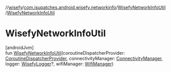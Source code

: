 //[wisefy](../../../index.md)/[com.isupatches.android.wisefy.networkinfo](../index.md)/[WisefyNetworkInfoUtil](index.md)/[WisefyNetworkInfoUtil](-wisefy-network-info-util.md)

# WisefyNetworkInfoUtil

[androidJvm]\
fun [WisefyNetworkInfoUtil](-wisefy-network-info-util.md)(coroutineDispatcherProvider: [CoroutineDispatcherProvider](../../com.isupatches.android.wisefy.util.coroutines/-coroutine-dispatcher-provider/index.md), connectivityManager: [ConnectivityManager](https://developer.android.com/reference/kotlin/android/net/ConnectivityManager.html), logger: [WisefyLogger](../../com.isupatches.android.wisefy.logging/-wisefy-logger/index.md)?, wifiManager: [WifiManager](https://developer.android.com/reference/kotlin/android/net/wifi/WifiManager.html))
